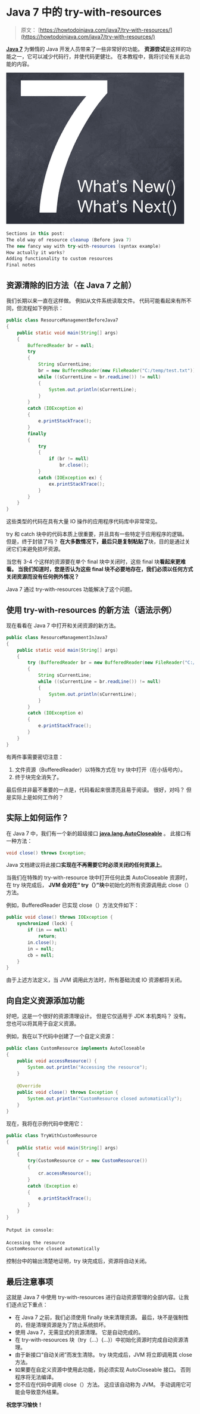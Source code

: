 # Java 7 中的 try-with-resources

> 原文： [https://howtodoinjava.com/java7/try-with-resources/](https://howtodoinjava.com/java7/try-with-resources/)

[**Java 7**](//howtodoinjava.com/category/java-7/ "java 7 features") 为懒惰的 Java 开发人员带来了一些非常好的功能。 **资源尝试**是这样的功能之一，它可以减少代码行，并使代码更健壮。 在本教程中，我将讨论有关此功能的内容。

![java 7 features](img/e9fe6328c61ba53c0ce97bd60ab88afd.png "java 7 features")

```java
Sections in this post: 
The old way of resource cleanup (Before java 7)
The new fancy way with try-with-resources (syntax example)
How actually it works?
Adding functionality to custom resources
Final notes
```

## 资源清除的旧方法（在 Java 7 之前）

我们长期以来一直在这样做。 例如从文件系统读取文件。 代码可能看起来有所不同，但流程如下例所示：

```java
public class ResourceManagementBeforeJava7 
{
	public static void main(String[] args) 
	{
		BufferedReader br = null;
		try 
		{
			String sCurrentLine;
			br = new BufferedReader(new FileReader("C:/temp/test.txt"));
			while ((sCurrentLine = br.readLine()) != null) 
			{
				System.out.println(sCurrentLine);
			}
		} 
		catch (IOException e) 
		{
			e.printStackTrace();
		}
		finally 
		{
			try
			{
				if (br != null)
					br.close();
			} 
			catch (IOException ex) {
				ex.printStackTrace();
			}
		}
	}
}

```

这些类型的代码在具有大量 IO 操作的应用程序代码库中非常常见。

try 和 catch 块中的代码本质上很重要，并且具有一些特定于应用程序的逻辑。 但是，终于封锁了吗？ **在大多​​数情况下，最后只是复制粘贴了**块，目的是通过关闭它们来避免损坏资源。

当您有 3-4 个这样的资源要在单个 final 块中关闭时，这些 final 块**看起来更难看。 当我们知道时，您是否认为这些 final 块不必要地存在，我们必须以任何方式关闭资源而没有任何例外情况？**

Java 7 通过 try-with-resources 功能解决了这个问题。

## 使用 try-with-resources 的新方法（语法示例）

现在看看在 Java 7 中打开和关闭资源的新方法。

```java
public class ResourceManagementInJava7 
{
	public static void main(String[] args) 
	{
		try (BufferedReader br = new BufferedReader(new FileReader("C:/temp/test.txt")))
		{
			String sCurrentLine;
			while ((sCurrentLine = br.readLine()) != null) 
			{
				System.out.println(sCurrentLine);
			}
		} 
		catch (IOException e) 
		{
			e.printStackTrace();
		}
	}
}

```

有两件事需要密切注意：

1.  文件资源（BufferedReader）以特殊方式在 try 块中打开（在小括号内）。
2.  终于块完全消失了。

最后但并非最不重要的一点是，代码看起来很漂亮且易于阅读。 很好，对吗？ 但是实际上是如何工作的？

## 实际上如何运作？

在 Java 7 中，我们有一个新的超级接口 [**java.lang.AutoCloseable**](https://docs.oracle.com/javase/7/docs/api/java/lang/AutoCloseable.html "AutoCloseable") 。 此接口有一种方法：

```java
void close() throws Exception;

```

Java 文档建议将此接口**实现在不再需要它时必须关闭的任何资源上**。

当我们在特殊的 try-with-resource 块中打开任何此类 AutoCloseable 资源时，在 try 块完成后， **JVM 会对在“ try（）”块**中初始化的所有资源调用此 close（）方法。

例如，BufferedReader 已实现 close（）方法文件如下：

```java
public void close() throws IOException {
	synchronized (lock) {
		if (in == null)
			return;
		in.close();
		in = null;
		cb = null;
	}
}

```

由于上述方法定义，当 JVM 调用此方法时，所有基础流或 IO 资源都将关闭。

## 向自定义资源添加功能

好吧，这是一个很好的资源清理设计。 但是它仅适用于 JDK 本机类吗？ 没有。 您也可以将其用于自定义资源。

例如，我在以下代码中创建了一个自定义资源：

```java
public class CustomResource implements AutoCloseable 
{
	public void accessResource() {
		System.out.println("Accessing the resource");
	}

	@Override
	public void close() throws Exception {
		System.out.println("CustomResource closed automatically");
	}
}

```

现在，我将在示例代码中使用它：

```java
public class TryWithCustomResource 
{
	public static void main(String[] args)
	{
		try(CustomResource cr = new CustomResource())
		{
			cr.accessResource();
		}
		catch (Exception e)
		{
			e.printStackTrace();
		}
	}
}

Putput in console:

Accessing the resource
CustomResource closed automatically

```

控制台中的输出清楚地证明，try 块完成后，资源将自动关闭。

## 最后注意事项

这就是 Java 7 中使用 try-with-resources 进行自动资源管理的全部内容。让我们逐点记下重点：

*   在 Java 7 之前，我们必须使用 finally 块来清理资源。 最后，块不是强制性的，但是清理资源是为了防止系统损坏。
*   使用 Java 7，无需显式的资源清理。 它是自动完成的。
*   在 try-with-resources 块（try（…）{…}）中初始化资源时完成自动资源清理。
*   由于新接口“自动关闭”而发生清除。 try 块完成后，JVM 将立即调用其 close 方法。
*   如果要在自定义资源中使用此功能，则必须实现 AutoCloseable 接口。 否则程序将无法编译。
*   您不应在代码中调用 close（）方法。 这应该自动称为 JVM。 手动调用它可能会导致意外结果。

**祝您学习愉快！**